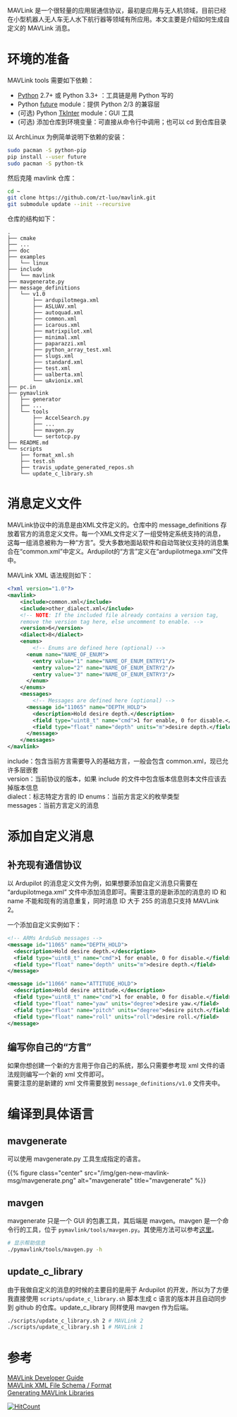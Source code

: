 MAVLink 是一个很轻量的应用层通信协议，最初是应用与无人机领域，目前已经在小型机器人无人车无人水下航行器等领域有所应用。本文主要是介绍如何生成自定义的 MAVLink 消息。
<!--more-->
# 环境的准备  

MAVLink tools 需要如下依赖：  

- [Python](https://www.python.org/) 2.7+ 或 Python 3.3+ ：工具链是用 Python 写的
- Python [future](http://python-future.org/) module：提供 Python 2/3 的兼容层
- (可选) Python [TkInter](https://wiki.python.org/moin/TkInter) module：GUI 工具
- (可选) 添加仓库到环境变量：可直接从命令行中调用；也可以 cd 到仓库目录

以 ArchLinux 为例简单说明下依赖的安装：

``` bash
sudo pacman -S python-pip
pip install --user future
sudo pacman -S python-tk
```

然后克隆 mavlink 仓库：
``` bash
cd ~
git clone https://github.com/zt-luo/mavlink.git
git submodule update --init --recursive
```

仓库的结构如下：
```
.
├── cmake
├── ...
├── doc
├── examples
│   └── linux
├── include
│   └── mavlink
├── mavgenerate.py
├── message_definitions
│   └── v1.0
│       ├── ardupilotmega.xml
│       ├── ASLUAV.xml
│       ├── autoquad.xml
│       ├── common.xml
│       ├── icarous.xml
│       ├── matrixpilot.xml
│       ├── minimal.xml
│       ├── paparazzi.xml
│       ├── python_array_test.xml
│       ├── slugs.xml
│       ├── standard.xml
│       ├── test.xml
│       ├── ualberta.xml
│       └── uAvionix.xml
├── pc.in
├── pymavlink
│   ├── generator
│   ├── ...
│   └── tools
│       ├── AccelSearch.py
│       ├── ...
│       ├── mavgen.py
│       └── sertotcp.py
├── README.md
└── scripts
    ├── format_xml.sh
    ├── test.sh
    ├── travis_update_generated_repos.sh
    └── update_c_library.sh
```

# 消息定义文件  

MAVLink协议中的消息是由XML文件定义的。仓库中的 message_definitions 存放着官方的消息定义文件。每一个XML文件定义了一组受特定系统支持的消息，这每一组消息被称为一种“方言”。受大多数地面站软件和自动驾驶仪支持的消息集合在“common.xml”中定义。Ardupilot的“方言”定义在“ardupilotmega.xml”文件中。  

MAVLink XML 语法规则如下：
``` xml
<?xml version="1.0"?>
<mavlink>
    <include>common.xml</include>
    <include>other_dialect.xml</include>
    <!-- NOTE: If the included file already contains a version tag, 
    remove the version tag here, else uncomment to enable. -->
    <version>6</version>
    <dialect>8</dialect>
    <enums>
        <!-- Enums are defined here (optional) -->
      <enum name="NAME_OF_ENUM">
        <entry value="1" name="NAME_OF_ENUM_ENTRY1"/>
        <entry value="2" name="NAME_OF_ENUM_ENTRY2"/>
        <entry value="3" name="NAME_OF_ENUM_ENTRY3"/>
      </enum>
    </enums>
    <messages>
        <!-- Messages are defined here (optional) -->
      <message id="11065" name="DEPTH_HOLD">
        <description>Hold desire depth.</description>
        <field type="uint8_t" name="cmd">1 for enable, 0 for disable.</field>
        <field type="float" name="depth" units="m">desire depth.</field>
      </message>
    </messages>
</mavlink>
```

include：包含当前方言需要导入的基础方言，一般会包含 common.xml，现已允许多层嵌套  
version：当前协议的版本，如果 include 的文件中包含版本信息则本文件应该去掉版本信息  
dialect：标志特定方言的 ID
enums：当前方言定义的枚举类型  
messages：当前方言定义的消息  

# 添加自定义消息  

## 补充现有通信协议  

以 Ardupilot 的消息定义文件为例，如果想要添加自定义消息只需要在 “ardupilotmega.xml” 文件中添加消息即可。需要注意的是新添加的消息的 ID 和 name 不能和现有的消息重复，同时消息 ID 大于 255 的消息只支持 MAVLink 2。

一个添加自定义实例如下：
``` xml
<!-- ARMs ArduSub messages -->
<message id="11065" name="DEPTH_HOLD">
  <description>Hold desire depth.</description>
  <field type="uint8_t" name="cmd">1 for enable, 0 for disable.</field>
  <field type="float" name="depth" units="m">desire depth.</field>
</message>

<message id="11066" name="ATTITUDE_HOLD">
  <description>Hold desire attitude.</description>
  <field type="uint8_t" name="cmd">1 for enable, 0 for disable.</field>
  <field type="float" name="yaw" units="degree">desire yaw.</field>
  <field type="float" name="pitch" units="degree">desire pitch.</field>
  <field type="float" name="roll" units="roll">desire roll.</field>
</message>
```

## 编写你自己的“方言”  

如果你想创建一个新的方言用于你自己的系统，那么只需要参考现 xml 文件的语法规则编写一个新的 xml 文件即可。  
需要注意的是新建的 xml 文件需要放到 `message_definitions/v1.0` 文件夹中。

# 编译到具体语言  

## mavgenerate
可以使用 mavgenerate.py 工具生成指定的语言。

{{% figure class="center" src="/img/gen-new-mavlink-msg/mavgenerate.png" alt="mavgenerate" title="mavgenerate" %}}

## mavgen  

mavgenerate 只是一个 GUI 的包裹工具，其后端是 mavgen。mavgen 是一个命令行的工具，位于 `pymavlink/tools/mavgen.py`。其使用方法可以参考[这里](https://mavlink.io/en/getting_started/generate_libraries.html#mavgen)。

``` bash
# 显示帮助信息
./pymavlink/tools/mavgen.py -h
```

## update_c_library  

由于我做自定义的消息的时候的主要目的是用于 Ardupilot 的开发，所以为了方便我直接使用 `scripts/update_c_library.sh` 脚本生成 c 语言的版本并且自动同步到 github 的仓库。update_c_library 同样使用 mavgen 作为后端。

``` bash
./scripts/update_c_library.sh 2 # MAVLink 2 
./scripts/update_c_library.sh 1 # MAVLink 1
```

# 参考  
[MAVLink Developer Guide](https://mavlink.io/en/)  
[MAVLink XML File Schema / Format](https://mavlink.io/en/guide/xml_schema.html#enum)  
[Generating MAVLink Libraries](https://mavlink.io/en/getting_started/generate_libraries.html)



[![HitCount](http://hits.dwyl.io/ztluo/post.svg)](http://hits.dwyl.io/ztluo/post)

